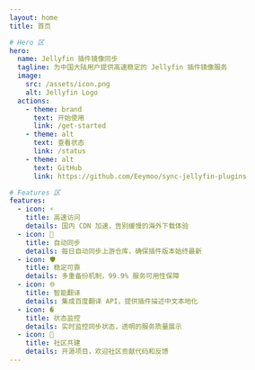 ```yaml
---
layout: home
title: 首页

# Hero 区
hero:
  name: Jellyfin 插件镜像同步
  tagline: 为中国大陆用户提供高速稳定的 Jellyfin 插件镜像服务
  image:
    src: /assets/icon.png
    alt: Jellyfin Logo
  actions:
    - theme: brand
      text: 开始使用
      link: /get-started
    - theme: alt
      text: 查看状态
      link: /status
    - theme: alt
      text: GitHub
      link: https://github.com/Eeymoo/sync-jellyfin-plugins

# Features 区
features:
  - icon: ⚡
    title: 高速访问
    details: 国内 CDN 加速，告别缓慢的海外下载体验
  - icon: 🔄
    title: 自动同步
    details: 每日自动同步上游仓库，确保插件版本始终最新
  - icon: 🛡️
    title: 稳定可靠
    details: 多重备份机制，99.9% 服务可用性保障
  - icon: 🌐
    title: 智能翻译
    details: 集成百度翻译 API，提供插件描述中文本地化
  - icon: �
    title: 状态监控
    details: 实时监控同步状态，透明的服务质量展示
  - icon: 🤝
    title: 社区共建
    details: 开源项目，欢迎社区贡献代码和反馈
---
```


